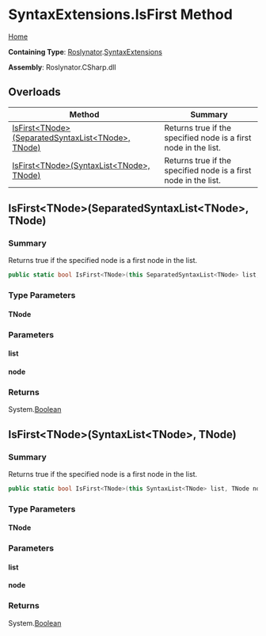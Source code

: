 # SyntaxExtensions\.IsFirst Method

[Home](../../../README.md)

**Containing Type**: [Roslynator](../../README.md)\.[SyntaxExtensions](../README.md)

**Assembly**: Roslynator\.CSharp\.dll

## Overloads

| Method | Summary |
| ------ | ------- |
| [IsFirst\<TNode>(SeparatedSyntaxList\<TNode>, TNode)](#Roslynator_SyntaxExtensions_IsFirst__1_Microsoft_CodeAnalysis_SeparatedSyntaxList___0____0_) | Returns true if the specified node is a first node in the list\. |
| [IsFirst\<TNode>(SyntaxList\<TNode>, TNode)](#Roslynator_SyntaxExtensions_IsFirst__1_Microsoft_CodeAnalysis_SyntaxList___0____0_) | Returns true if the specified node is a first node in the list\. |

## IsFirst\<TNode>\(SeparatedSyntaxList\<TNode>, TNode\)<a name="Roslynator_SyntaxExtensions_IsFirst__1_Microsoft_CodeAnalysis_SeparatedSyntaxList___0____0_"></a>

### Summary

Returns true if the specified node is a first node in the list\.

```csharp
public static bool IsFirst<TNode>(this SeparatedSyntaxList<TNode> list, TNode node) where TNode : Microsoft.CodeAnalysis.SyntaxNode
```

### Type Parameters

#### TNode

### Parameters

#### list

#### node

### Returns

System\.[Boolean](https://docs.microsoft.com/en-us/dotnet/api/system.boolean)

## IsFirst\<TNode>\(SyntaxList\<TNode>, TNode\)<a name="Roslynator_SyntaxExtensions_IsFirst__1_Microsoft_CodeAnalysis_SyntaxList___0____0_"></a>

### Summary

Returns true if the specified node is a first node in the list\.

```csharp
public static bool IsFirst<TNode>(this SyntaxList<TNode> list, TNode node) where TNode : Microsoft.CodeAnalysis.SyntaxNode
```

### Type Parameters

#### TNode

### Parameters

#### list

#### node

### Returns

System\.[Boolean](https://docs.microsoft.com/en-us/dotnet/api/system.boolean)

